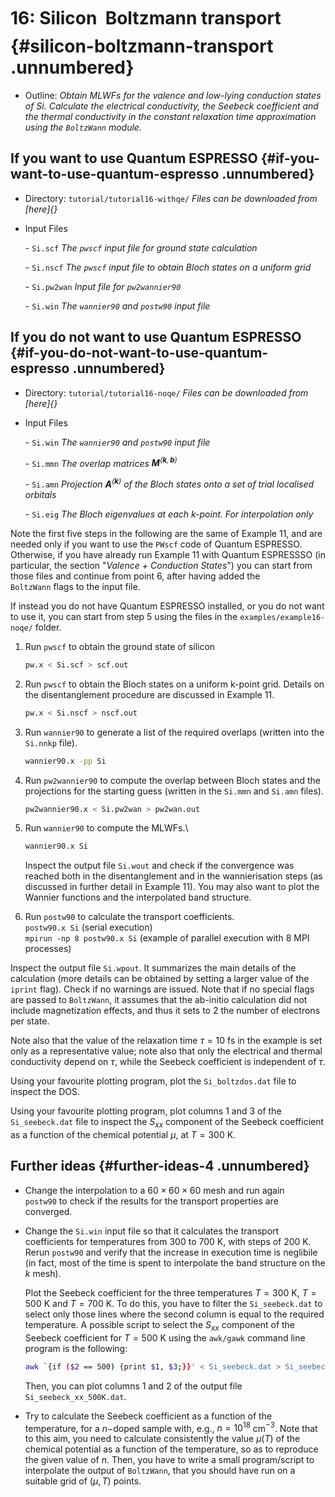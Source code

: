 # 16: Silicon &#151; Boltzmann transport {#silicon-boltzmann-transport .unnumbered}

-   Outline: *Obtain MLWFs for the valence and low-lying conduction
    states of Si. Calculate the electrical conductivity, the Seebeck
    coefficient and the thermal conductivity in the constant relaxation
    time approximation using the `BoltzWann` module.*

## If you want to use Quantum ESPRESSO {#if-you-want-to-use-quantum-espresso .unnumbered}

-   Directory: `tutorial/tutorial16-withqe/` *Files can be downloaded from [here]{}*

-   Input Files

    \-    `Si.scf` *The `pwscf` input file for ground state
        calculation*

    \-    `Si.nscf` *The `pwscf` input file to obtain Bloch
        states on a uniform grid*

    \-    `Si.pw2wan` *Input file for `pw2wannier90`*

    \-    `Si.win` *The `wannier90` and `postw90` input file* 

## If you do not want to use Quantum ESPRESSO {#if-you-do-not-want-to-use-quantum-espresso .unnumbered}

-   Directory: `tutorial/tutorial16-noqe/` *Files can be downloaded from [here]{}*

-   Input Files

    \-    `Si.win` *The `wannier90` and `postw90` input file*

    \-    `Si.mmn` *The overlap matrices
        $\mathbf{M}^{(\mathbf{k},\mathbf{b})}$*

    \-    `Si.amn` *Projection $\mathbf{A}^{(\mathbf{k})}$ of the Bloch
        states onto a set of trial localised orbitals*

    \-    `Si.eig` *The Bloch eigenvalues at each k-point. For
        interpolation only*

Note the first five steps in the following are the same of Example 11,
and are needed only if you want to use the `PWscf` code of Quantum
ESPRESSO. Otherwise, if you have already run Example 11 with Quantum
ESPRESSSO (in particular, the section "*Valence + Conduction States*")
you can start from those files and continue from point 6, after having
added the `BoltzWann` flags to the input file.

If instead you do not have Quantum ESPRESSO installed, or you do not
want to use it, you can start from step 5 using the files in the
`examples/example16-noqe/` folder.

1.  Run `pwscf` to obtain the ground state of silicon

    ```bash title="Terminal"
    pw.x < Si.scf > scf.out
    ```

2.  Run `pwscf` to obtain the Bloch states on a uniform
    k-point grid. Details on the disentanglement procedure are discussed
    in Example 11.

    ```bash title="Terminal"
    pw.x < Si.nscf > nscf.out
    ```

3.  Run `wannier90` to generate a list of the required overlaps (written
    into the `Si.nnkp` file).

    ```bash title="Terminal"
    wannier90.x -pp Si
    ```

4.  Run `pw2wannier90` to compute the overlap between Bloch states and
    the projections for the starting guess (written in the `Si.mmn` and
    `Si.amn` files).

    ```bash title="Terminal"
    pw2wannier90.x < Si.pw2wan > pw2wan.out
    ```

5.  Run `wannier90` to compute the MLWFs.\

    ```bash title="Terminal"
    wannier90.x Si
    ```

    Inspect the output file `Si.wout` and check if the convergence was
    reached both in the disentanglement and in the wannierisation steps
    (as discussed in further detail in Example 11). You may also want to
    plot the Wannier functions and the interpolated band structure.

6.  Run `postw90` to calculate the transport coefficients.\
    `postw90.x Si` (serial execution)\
    `mpirun -np 8 postw90.x Si` (example of parallel execution with 8
    MPI processes)

Inspect the output file `Si.wpout`. It summarizes the main details of
the calculation (more details can be obtained by setting a larger value
of the `iprint` flag). Check if no warnings are issued. Note that if no
special flags are passed to `BoltzWann`, it assumes that the ab-initio
calculation did not include magnetization effects, and thus it sets to 2
the number of electrons per state.

Note also that the value of the relaxation time $\tau=10$ fs in the
example is set only as a representative value; note also that only the
electrical and thermal conductivity depend on $\tau$, while the Seebeck
coefficient is independent of $\tau$.

Using your favourite plotting program, plot the `Si_boltzdos.dat` file
to inspect the DOS.

Using your favourite plotting program, plot columns 1 and 3 of the
`Si_seebeck.dat` file to inspect the $S_{xx}$ component of the Seebeck
coefficient as a function of the chemical potential $\mu$, at $T=300$ K.

## Further ideas {#further-ideas-4 .unnumbered}

-   Change the interpolation to a $60\times 60\times 60$ mesh and run
    again `postw90` to check if the results for the transport properties
    are converged.

-   Change the `Si.win` input file so that it calculates the transport
    coefficients for temperatures from 300 to 700 K, with steps of
    200 K. Rerun `postw90` and verify that the increase in execution
    time is neglibile (in fact, most of the time is spent to interpolate
    the band structure on the $k$ mesh).

    Plot the Seebeck coefficient for the three temperatures $T=300$ K,
    $T=500$ K and $T=700$ K. To do this, you have to filter the
    `Si_seebeck.dat` to select only those lines where the second column
    is equal to the required temperature. A possible script to select
    the $S_{xx}$ component of the Seebeck coefficient for $T=500$ K
    using the `awk/gawk` command line program is the following:

    ```bash title="Terminal"
    awk `{if ($2 == 500) {print $1, $3;}}' < Si_seebeck.dat > Si_seebeck_xx_500K.dat
    ```

    Then, you can plot columns 1 and 2 of the output file
    `Si_seebeck_xx_500K.dat`.

-   Try to calculate the Seebeck coefficient as a function of the
    temperature, for a $n-$doped sample with, e.g., $n=10^{18}$
    cm$^{-3}$. Note that to this aim, you need to calculate consistently
    the value $\mu(T)$ of the chemical potential as a function of the
    temperature, so as to reproduce the given value of $n$. Then, you
    have to write a small program/script to interpolate the output of
    `BoltzWann`, that you should have run on a suitable grid of
    $(\mu,T)$ points.


